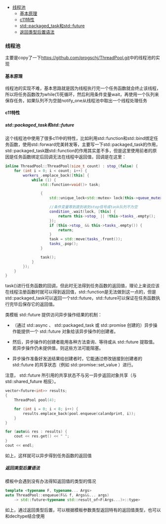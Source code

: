 - [线程池](#线程池)
    - [基本原理](#基本原理)
    - [c11特性](#c11特性)
    - [std::packaged_task和std::future](#stdpackaged_task和stdfuture)
    - [返回类型后置语法](#返回类型后置语法)

### 线程池
主要是copy了一下<https://github.com/progschj/ThreadPool.git>中的线程池的实现

#### 基本原理
线程池的实现不难，基本思路就是因为线程执行完一个任务函数就会终止该线程，所以将任务函数改为while(1)死循环，然后利用条件变量wait，再使用一个队列来保存任务，如果队列不为空就notify_one从线程池中取出一个线程处理任务

#### c11特性
##### std::packaged_task和std::future

这个线程池中使用了很多c11中的特性，比如利用std::function和std::bind绑定任务函数，使用std::forward完美转发等，主要写一下std::packaged_task的作用，std::packaged_task跟std::function的作用其实差不多，但是这里使用前者的原因是任务函数绑定后回调无法在线程中返回值，回调是在这里：
```cpp
inline ThreadPool::ThreadPool(size_t count) : stop_(false) {
    for (int i = 0; i < count; i++) {
        workers_.emplace_back([this] {
            while (1) {
                std::function<void()> task;

                {
                    std::unique_lock<std::mutex> lock(this->queue_mutex_);

                    //条件变量等到直到收到stop信号或task队列不为空
                    condition_.wait(lock, [this] {
                        return this->stop_ || !this->tasks_.empty();
                    });
                    if (this->stop_ && this->tasks_.empty()) {
                        return;
                    }
                    task = std::move(tasks_.front());
                    tasks_.pop();
                }

                task();
            }
        });
    }
}
```
task()进行任务函数的回调，但此时无法得到任务函数的返回值，理论上来说应该在线程注册函数时就可以得到返回值，std::function是无法做到这一点的，但是std::packaged_task可以返回一个std::future，std::future可以保证在任务函数执行完毕后保存它的返回值。

类模板 std::future 提供访问异步操作结果的机制：

- （通过 std::async 、 std::packaged_task 或 std::promise 创建的）异步操作能提供一个 std::future 对象给该异步操作的创建者。 

- 然后，异步操作的创建者能用各种方法查询、等待或从 std::future 提取值。若异步操作仍未提供值，则这些方法可能阻塞。 

- 异步操作准备好发送结果给创建者时，它能通过修改链接到创建者的 std::future 的共享状态（例如 std::promise::set_value ）进行。 

注意， std::future 所引用的共享状态不与另一异步返回对象共享（与 std::shared_future 相反）。 

```cpp
vector<future<int>> results;
{
    ThreadPool pool(4);

    for (int i = 0; i < 8; i++) {
        results.emplace_back(pool.enqueue(calandprint, i));
    }
}

for (auto&& res : results) {
    cout << res.get() << " ";
}
cout << endl;    
```
如上，这样就可以异步得到任务函数的返回值

##### 返回类型后置语法
模板中会遇到没有办法得知返回值的类型的情况
```cpp
template <typename F, typename... Args>
auto ThreadPool::enqueue(F&& f, Args&&... args)
    -> std::future<typename std::result_of<F(Args...)>::type> 
```
如上，通过返回类型后置，可以根据模板参数类型返回特有的返回值类型，也可以和decltype结合使用
